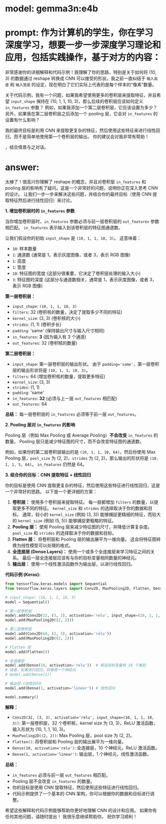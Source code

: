 # model: gemma3n:e4b
# prompt: 作为计算机的学生，你在学习深度学习，想要一步一步深度学习理论和应用，包括实践操作，基于对方的内容：
非常感谢你的详细解释和代码示例！我理解了你的思路，特别是关于如何将 (10, 3) 的数据通过 reshape 转换成 CNN 可以接受的形状。我之前一直纠结于 `输入高度` 和 `输入宽度` 的设定，现在明白了它们实际上代表的是每个样本的“像素”数量。

关于代码示例，我有一个问题，如果我希望使用更多的卷积层来提取特征，并且希望 `input_shape` 保持在 (10, 1, 1, 10, 3)，那么后续的卷积层应该如何定义 `in_features` 参数？  例如，如果我添加一个第二层卷积层，它应该设置为多少？  另外，如果我在第二层卷积层之后添加一个 pooling 层，它会对 `in_features` 的设置有什么影响？

我的最终目标是利用 CNN 来提取更复杂的特征，然后使用这些特征来进行线性回归，而不是简单地使用第一个卷积层的输出。 你的建议会对我非常有帮助！

，结合情景与之对话。
# answer: 
 太棒了！很高兴你理解了 reshape 的概念，并且对卷积层 `in_features` 和 pooling 层的影响有了疑问。这是一个非常好的问题，说明你正在深入思考 CNN 的设计。 让我们一步一步来解决这些问题，并结合你的最终目标（使用 CNN 提取特征然后进行线性回归）来讨论。

**1. 增加卷积层时的 `in_features` 参数**

当你增加卷积层时，`in_features` 参数必须与前一层卷积层的 `out_features` 参数相匹配。  `in_features` 表示输入到该卷积层的特征图通道数。

让我们假设你的初始 `input_shape` 是 `(10, 1, 1, 10, 3)`。  这意味着：

*   `10`: 样本数量
*   `1`:  通道数 (通常是 1，表示灰度图像，或者 3，表示 RGB 图像)
*   `1`: 高度
*   `1`: 宽度
*   `10`:  特征图的宽度 (这部分很重要，它决定了卷积层处理的输入大小)
*   `3`:  特征图的深度 (这部分与通道数相关，通常是 1，表示灰度图像，或者 3，表示 RGB 图像)

**第一层卷积层：**

*   `input_shape`: `(10, 1, 1, 10, 3)`
*   `filters`: 32 (卷积核的数量，决定了提取多少不同的特征)
*   `kernel_size`: (3, 3) (卷积核的大小)
*   `strides`: (1, 1) (卷积步长)
*   `padding`: 'same' (保持输出尺寸与输入尺寸相同)
*   `in_features`: **3** (因为输入有 3 个通道)
*   `out_features`: 32 (卷积核的数量)

**第二层卷积层：**

*   `input_shape`:  第一层卷积层的输出形状。  由于 `padding='same'`，第一层卷积层的输出形状将是 `(10, 1, 1, 10, 3)`。
*   `filters`: 64 (增加卷积核的数量，提取更多特征)
*   `kernel_size`: (3, 3)
*   `strides`: (1, 1)
*   `padding`: 'same'
*   `in_features`: **32** (必须与上一层 `out_features` 相匹配)
*   `out_features`: 64

**总结：**  每一层卷积层的 `in_features` 必须等于前一层 `out_features`。

**2. Pooling 层对 `in_features` 的影响**

Pooling 层（例如 Max Pooling 或 Average Pooling）**不会改变** `in_features` 的数量。 Pooling 层只是减少特征图的尺寸，而不会改变特征图的通道数。

例如，如果你的第二层卷积层输出的是 `(10, 1, 1, 10, 64)`，然后你使用 Max Pooling 层，`pool_size` 为 (2, 2)，`strides` 为 (2, 2)，那么输出的形状将是 `(10, 1, 1, 5, 64)`。  `in_features` 仍然是 64。

**3. 结合你的目标：CNN 提取特征 + 线性回归**

你的目标是使用 CNN 提取更复杂的特征，然后使用这些特征进行线性回归，这是一个非常好的思路。  以下是一个更详细的方案：

1.  **卷积层：**  使用多个卷积层来提取特征。  每一层都增加 `filters` 的数量，以提取更多不同的特征。  `kernel_size` 和 `strides` 的选择取决于你的数据和目标。  通常，较小的 `kernel_size` (例如 (3, 3)) 能够捕捉更精细的特征，而较大的 `kernel_size` (例如 (5, 5)) 能够捕捉更粗略的特征。
2.  **Pooling 层：**  使用 Pooling 层来减少特征图的尺寸，并降低计算复杂度。  `pool_size` 和 `strides` 的选择取决于你的数据和目标。
3.  **Flatten 层：**  将卷积层和 Pooling 层的输出展平为一维向量。  这会将特征图转换为线性模型可以处理的格式。
4.  **全连接层 (Dense Layers)：**  使用一个或多个全连接层来学习特征之间的关系。  最后一层全连接层应该有与你的目标变量相同数量的神经元。
5.  **输出层：**  使用一个线性激活函数作为输出层，以进行线性回归。

**代码示例 (Keras):**

```python
from tensorflow.keras.models import Sequential
from tensorflow.keras.layers import Conv2D, MaxPooling2D, Flatten, Dense

# input_shape: (10, 1, 1, 10, 3)
model = Sequential()

# 第一层卷积层
model.add(Conv2D(32, (3, 3), activation='relu', input_shape=(10, 1, 1, 10, 3)))
model.add(MaxPooling2D((2, 2)))

# 第二层卷积层
model.add(Conv2D(64, (3, 3), activation='relu'))
model.add(MaxPooling2D((2, 2)))

# Flatten 层
model.add(Flatten())

# 全连接层
model.add(Dense(10, activation='relu'))  # 假设目标变量有 10 个类别
# 或者，如果进行回归，则使用一个神经元
# model.add(Dense(1))

# 输出层 (线性回归)
model.add(Dense(1, activation='linear')) # 线性回归

model.summary()
```

**解释：**

*   `Conv2D(32, (3, 3), activation='relu', input_shape=(10, 1, 1, 10, 3))`:  第一层卷积层，32 个卷积核，kernel size 为 (3, 3)，ReLU 激活函数，输入形状为 (10, 1, 1, 10, 3)。
*   `MaxPooling2D((2, 2))`:  Max Pooling 层，pool size 为 (2, 2)。
*   `Flatten()`:  将卷积层和 Pooling 层的输出展平为一维向量。
*   `Dense(10, activation='relu')`:  全连接层，10 个神经元，ReLU 激活函数。
*   `Dense(1, activation='linear')`:  输出层，1 个神经元，线性激活函数。

**总结：**

*   `in_features` 必须与前一层 `out_features` 相匹配。
*   Pooling 层不会改变 `in_features` 的数量。
*   你的目标是使用 CNN 提取特征，然后使用这些特征进行线性回归。
*   代码示例提供了一个基本的 CNN 架构，你可以根据你的数据和目标进行调整。

希望这些解释和代码示例能够帮助你更好地理解 CNN 的设计和应用。  如果你有任何其他问题，请随时提出！  我很乐意继续帮助你。  祝你学习顺利！

